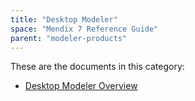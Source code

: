 ```yaml
---
title: "Desktop Modeler"
space: "Mendix 7 Reference Guide"
parent: "modeler-products"
---
```


These are the documents in this category:

* [Desktop Modeler Overview](desktop-modeler)
